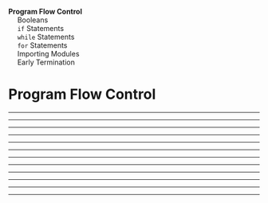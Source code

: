 <link rel="stylesheet" href="{{baseUrl}}/css/programming.css">

<div class="website-content">
<div id="toc">

* [**Program Flow Control**](#program-flow-control)
  * [Booleans](#booleans)
  * [`if` Statements](#if-statements)
  * [`while` Statements](#while-statements)
  * [`for` Statements](#for-statements)
  * [Importing Modules](#importing-modules)
  * [Early Termination](#early-termination)
  
</div>
<div id="main">

# Program Flow Control

<include src="../booleans/text.md" /><hr><hr>
<include src="../if/text.md" /><hr><hr>
<include src="../while/text.md" /><hr><hr>
<include src="../for/text.md" /><hr><hr>
<include src="../import/text.md" /><hr><hr>
<include src="../exit/text.md" /><hr><hr>

</div>
</div>